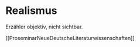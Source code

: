 # Realismus



Erzähler objektiv, nicht sichtbar.



[[ProseminarNeueDeutscheLiteraturwissenschaften]] 
